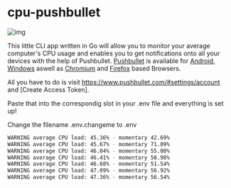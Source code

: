 # cpu-pushbullet

![img](https://www.pushbullet.com/img/header/logo.png)

This little CLI app written in Go will allow you to monitor your average computer's CPU usage and enables you to get notifications onto all your devices with the help of Pushbullet.
[Pushbullet](https://www.pushbullet.com/) is available for [Android](https://play.google.com/store/apps/details?id=com.pushbullet.android&pcampaignid=web_share), [Windows](https://update.pushbullet.com/pushbullet_installer.exe) aswell as [Chromium](https://addons.mozilla.org/en-US/firefox/addon/pushbullet/versions/) and [Firefox](https://addons.mozilla.org/en-US/firefox/addon/pushbullet/versions/) based Browsers.

All you have to do is visit https://www.pushbullet.com/#settings/account and [Create Access Token].

Paste that into the correspondig slot in your .env file and everything is set up!

Change the filename .env.changeme to .env

```bash
WARNING average CPU load: 45.36% - momentary 42.69%
WARNING average CPU load: 45.67% - momentary 71.09%
WARNING average CPU load: 46.04% - momentary 55.00%
WARNING average CPU load: 46.41% - momentary 58.98%
WARNING average CPU load: 46.68% - momentary 51.54%
WARNING average CPU load: 47.09% - momentary 56.92%
WARNING average CPU load: 47.36% - momentary 56.54%


```
